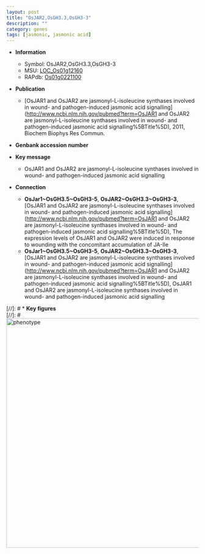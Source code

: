 ```yaml
---
layout: post
title: "OsJAR2,OsGH3.3,OsGH3-3"
description: ""
category: genes
tags: [jasmonic, jasmonic acid]
---
```


* **Information**  
    + Symbol: OsJAR2,OsGH3.3,OsGH3-3  
    + MSU: [LOC_Os01g12160](http://rice.plantbiology.msu.edu/cgi-bin/ORF_infopage.cgi?orf=LOC_Os01g12160)  
    + RAPdb: [Os01g0221100](http://rapdb.dna.affrc.go.jp/viewer/gbrowse_details/irgsp1?name=Os01g0221100)  

* **Publication**  
    + [OsJAR1 and OsJAR2 are jasmonyl-L-isoleucine synthases involved in wound- and pathogen-induced jasmonic acid signalling](http://www.ncbi.nlm.nih.gov/pubmed?term=OsJAR1 and OsJAR2 are jasmonyl-L-isoleucine synthases involved in wound- and pathogen-induced jasmonic acid signalling%5BTitle%5D), 2011, Biochem Biophys Res Commun.

* **Genbank accession number**  

* **Key message**  
    + OsJAR1 and OsJAR2 are jasmonyl-L-isoleucine synthases involved in wound- and pathogen-induced jasmonic acid signalling

* **Connection**  
    + __OsJar1~OsGH3.5~OsGH3-5__, __OsJAR2~OsGH3.3~OsGH3-3__, [OsJAR1 and OsJAR2 are jasmonyl-L-isoleucine synthases involved in wound- and pathogen-induced jasmonic acid signalling](http://www.ncbi.nlm.nih.gov/pubmed?term=OsJAR1 and OsJAR2 are jasmonyl-L-isoleucine synthases involved in wound- and pathogen-induced jasmonic acid signalling%5BTitle%5D), The expression levels of OsJAR1 and OsJAR2 were induced in response to wounding with the concomitant accumulation of JA-Ile
    + __OsJar1~OsGH3.5~OsGH3-5__, __OsJAR2~OsGH3.3~OsGH3-3__, [OsJAR1 and OsJAR2 are jasmonyl-L-isoleucine synthases involved in wound- and pathogen-induced jasmonic acid signalling](http://www.ncbi.nlm.nih.gov/pubmed?term=OsJAR1 and OsJAR2 are jasmonyl-L-isoleucine synthases involved in wound- and pathogen-induced jasmonic acid signalling%5BTitle%5D), OsJAR1 and OsJAR2 are jasmonyl-L-isoleucine synthases involved in wound- and pathogen-induced jasmonic acid signalling

[//]: # * **Key figures**  
[//]: # <img src="http://funRiceGenes.github.io/images/OsJAR2~OsGH3.3~OsGH3-3.pheno.png" alt="phenotype"  style="width: 600px;"/>



